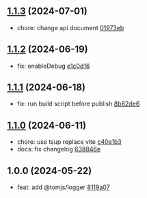 ## [1.1.3](https://github.com/tomjs/utils/compare/logger%401.1.2...logger%401.1.3) (2024-07-01)

- chore: change api document [01973eb](https://github.com/tomjs/utils/commit/01973eb)

## [1.1.2](https://github.com/tomjs/utils/compare/logger%401.1.1...logger%401.1.2) (2024-06-19)

- fix: enableDebug [e1c0d16](https://github.com/tomjs/utils/commit/e1c0d16)

## [1.1.1](https://github.com/tomjs/utils/compare/logger%401.1.0...logger%401.1.1) (2024-06-18)

- fix: run build script before publish [8b82de6](https://github.com/tomjs/utils/commit/8b82de6)

## [1.1.0](https://github.com/tomjs/utils/compare/%40tomjs%2Flogger%401.0.0...logger%401.1.0) (2024-06-11)

- chore: use tsup replace vite [c40e1b3](https://github.com/tomjs/utils/commit/c40e1b3)
- docs: fix changelog [638846e](https://github.com/tomjs/utils/commit/638846e)

## 1.0.0 (2024-05-22)

- feat: add @tomjs/logger [8119a07](https://github.com/tomjs/utils/commit/8119a07)
